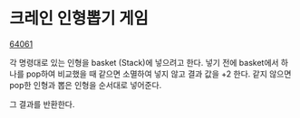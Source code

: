 # 크레인 인형뽑기 게임

[64061](https://programmers.co.kr/learn/courses/30/lessons/64061)

각 명령대로 있는 인형을 basket (Stack)에 넣으려고 한다.
넣기 전에 basket에서 하나를 pop하여 비교했을 때 같으면 소멸하여 넣지 않고 결과 값을 +2 한다.
같지 않으면 pop한 인형과 뽑은 인형을 순서대로 넣어준다.

그 결과를 반환한다.